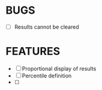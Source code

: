 # BUGS

- [ ] Results cannot be cleared


# FEATURES

- [ ] Proportional display of results
- [ ] Percentile definition
- [ ] 